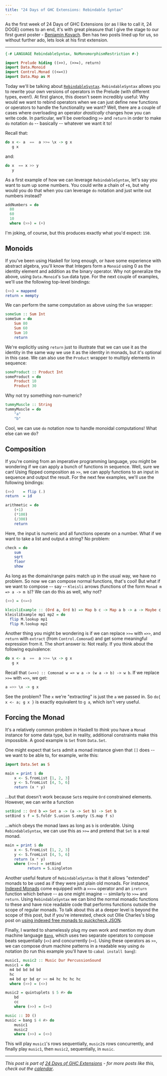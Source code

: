 ```yaml
---
title: "24 Days of GHC Extensions: Rebindable Syntax"
---
```


As the first week of 24 Days of GHC Extensions (or as I like to call it, 24
DOGE) comes to an end, it's with great pleasure that I give the stage to our
first guest poster - [Benjamin Kovach](http://kovach.me/). Ben has two posts
lined up for us, so without further ado, lets look at his first extension.

---

```haskell
{-# LANGUAGE RebindableSyntax, NoMonomorphismRestriction #-}

import Prelude hiding ((>>), (>>=), return)
import Data.Monoid
import Control.Monad ((<=<))
import Data.Map as M
```

Today we'll be talking about
[`RebindableSyntax`](https://downloads.haskell.org/~ghc/latest/docs/html/users_guide/glasgow_exts.html#rebindable-syntax). `RebindableSyntax`
allows you to rewrite your own versions of operators in the Prelude (with
different types, even!). At first glance, this doesn't seem incredibly useful:
Why would we want to rebind operators when we can just define new functions or
operators to handle the functionality we want? Well, there are a couple of cases
where overloading an operator *drastically* changes how you can write code. In
particular, we'll be overloading `>>` and `return` in order to make `do`
notation `do` -- basically -- whatever we want it to!

Recall that:

```haskell
do x <- a  ==  a >>= \x -> g x
   g x
```

and:

```haskell
do x  == x >> y
   y
```

As a first example of how we can leverage `RebindableSyntax`, let's say you want to sum up some numbers. You could write a chain of `+`s, but why would you do that when you can leverage `do` notation and just write out numbers instead?

```haskell
addNumbers = do
  80
  60
  10
  where (>>) = (+)
```

I'm joking, of course, but this produces exactly what you'd expect: `150`.

## Monoids

If you've been using Haskell for long enough, or have some experience with abstract algebra, you'll know that Integers form a `Monoid` using 0 as the identity element and addition as the binary operator. Why not generalize the above, using `Data.Monoid`'s `Sum` data type. For the next couple of examples, we'll use the following top-level bindings:

```haskell
(>>) = mappend
return = mempty
```

We can perform the same computation as above using the `Sum` wrapper:

```haskell
someSum :: Sum Int
someSum = do
    Sum 80
    Sum 60
    Sum 10
    return
```

We're explicitly using `return` just to illustrate that we can use it as the identity in the same way we use it as the identity in monads, but it's optional in this case. We can also use the `Product` wrapper to multiply elements in sequence:

```haskell
someProduct :: Product Int
someProduct = do
    Product 10
    Product 30
```

Why not try something non-numeric?

```haskell
tummyMuscle :: String
tummyMuscle = do
    "a"
    "b"
```

Cool, we can use `do` notation now to handle monoidal computations! What else can we do?

## Composition

If you're coming from an imperative programming language, you might be wondering if we can apply a bunch of functions in sequence. Well, sure we can! Using flipped composition as `>>`, we can apply functions to an input in sequence and output the result. For the next few examples, we'll use the following bindings:

```haskell
(>>)    = flip (.)
return  = id
```

```haskell
arithmetic = do
    (+1)
    (*100)
    (/300)
    return
```

Here, the input is numeric and all functions operate on a number. What if we want to take a list and output a string? No problem:

```haskell
check = do
    sum
    sqrt
    floor
    show
```

As long as the domain/range pairs match up in the usual way, we have no problem. So now we can compose normal functions, that's cool! But what if we want to compose -- say -- `Kleisli` arrows (functions of the form `Monad m => a -> m b`)? We can do this as well, why not?

```haskell
(>>) = (<=<)
```

```haskell
kleisliExample :: (Ord a, Ord b) => Map b c -> Map a b -> a -> Maybe c
kleisliExample mp1 mp2 = do
  flip M.lookup mp1
  flip M.lookup mp2
```

Another thing you might be wondering is if we can replace `>>=` with `=>>`, and `return` with `extract` (from `Control.Comonad`) and get some meaningful expression from it. The short answer is: Not really. If you think about the following equivalence:

```haskell
do x <- a  ==  a >>= \x -> g x
   g x
```

Recall that `(=>>) :: Comonad w => w a -> (w a -> b) -> w b`. If we replace `>>=` with `=>>`, we get:

```haskell
a =>> \x -> g x
```

See the problem? The `x` we're "extracting" is just the `a` we passed in. So `do{ x <- a; g x }` is exactly equivalent to `g a`, which isn't very useful.

## Forcing the Monad

It's a relatively common problem in Haskell to *think* you have a `Monad` instance for some data type, but in reality, additional constraints make this impossible. A good example is `Set` from `Data.Set`.

One might expect that `Set`s admit a monad instance given that `[]` does -- we want to be able to, for example, write this:

```haskell
import Data.Set as S

main = print $ do
	x <- S.fromList [1, 2, 3]
	y <- S.fromList [4, 5, 6]
	return (x * y)
```

...but that doesn't work because `Set`s require `Ord` constrained elements. However, we can write a function

```haskell
setBind :: Ord b => Set a -> (a -> Set b) -> Set b
setBind s f = S.foldr S.union S.empty (S.map f s)
```

...which obeys the monad laws as long as `b` is orderable. Using `RebindableSyntax`, we can use this as `>>=` and pretend that `Set` is a real monad.

```haskell
main = print $ do
    x <- S.fromList [1, 2, 3]
    y <- S.fromList [4, 5, 6]
    return (x * y)
    where (>>=) = setBind
          return = S.singleton
```

Another useful feature of `RebindableSyntax` is that it allows "extended" monads to be used as if they were just plain old monads. For instance, [Indexed Monads](http://hackage.haskell.org/package/category-extras-0.53.1/docs/Control-Monad-Indexed.html#t:IxMonad) come equipped with a `>>>=` operator and an `ireturn` function which behave -- as one might imagine -- similarly to `>>=` and `return`. Using `RebindableSyntax` we can bind the normal monadic functions to these and have nice readable code that performs functions outside the scope of regular monads. To talk about this at a deeper level is beyond the scope of this post, but if you're interested, check out Ollie Charles's blog post on [using indexed free monads to quickcheck JSON](https://ocharles.org.uk/blog/posts/2013-11-24-using-indexed-free-monads-to-quickcheck-json.html).

Finally, I wanted to shamelessly plug my own work and mention my drum machine language [`Bang`](https://github.com/5outh/Bang), which uses two separate operators to compose beats sequentially (`<>`) and concurrently (`><`). Using these operators as `>>`, we can compose drum machine patterns in a readable way using `do` notation (to run this example you'll have to `cabal install bang`):

```haskell
music1, music2 :: Music Dur PercussionSound
music1 = do
  m4 bd bd bd bd
  hc
  m4 bd qr bd qr >< m4 hc hc hc hc
  where (>>) = (<>)

music2 = quintuplets $ 5 #> do
    bd
    cc
    where (>>) = (><)

music :: IO ()
music = bang $ 4 #> do
    music1
    music2
    where (>>) = (<>)
```

This will play `music1`'s rows sequentially, `music2`s rows concurrently, and finally play `music1`, then `music2`, sequentially, in `music`.

----

*This post is part of
[24 Days of GHC Extensions](/pages/2014-12-01-24-days-of-ghc-extensions.html) -
for more posts like this, check out the
[calendar](/pages/2014-12-01-24-days-of-ghc-extensions.html)*.
